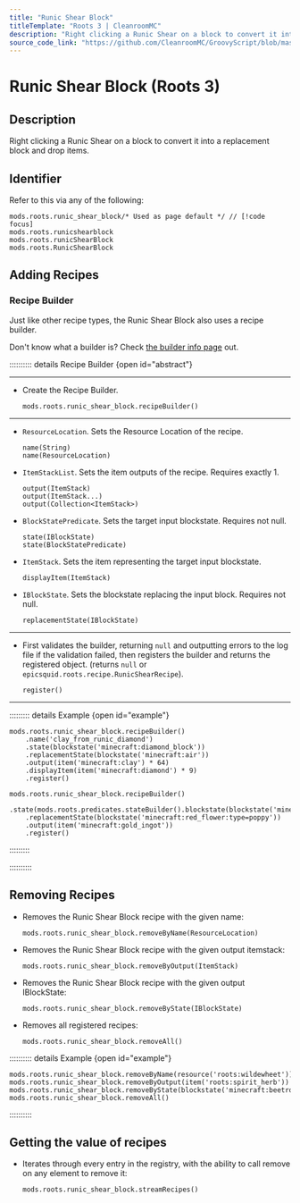 ```yaml
---
title: "Runic Shear Block"
titleTemplate: "Roots 3 | CleanroomMC"
description: "Right clicking a Runic Shear on a block to convert it into a replacement block and drop items."
source_code_link: "https://github.com/CleanroomMC/GroovyScript/blob/master/src/main/java/com/cleanroommc/groovyscript/compat/mods/roots/RunicShearBlock.java"
---
```


# Runic Shear Block (Roots 3)

## Description

Right clicking a Runic Shear on a block to convert it into a replacement block and drop items.

## Identifier

Refer to this via any of the following:

```groovy:no-line-numbers {1}
mods.roots.runic_shear_block/* Used as page default */ // [!code focus]
mods.roots.runicshearblock
mods.roots.runicShearBlock
mods.roots.RunicShearBlock
```


## Adding Recipes

### Recipe Builder

Just like other recipe types, the Runic Shear Block also uses a recipe builder.

Don't know what a builder is? Check [the builder info page](../../getting_started/builder.md) out.

:::::::::: details Recipe Builder {open id="abstract"}

---

- Create the Recipe Builder.

    ```groovy:no-line-numbers
    mods.roots.runic_shear_block.recipeBuilder()
    ```

---

- `ResourceLocation`. Sets the Resource Location of the recipe.

    ```groovy:no-line-numbers
    name(String)
    name(ResourceLocation)
    ```

- `ItemStackList`. Sets the item outputs of the recipe. Requires exactly 1.

    ```groovy:no-line-numbers
    output(ItemStack)
    output(ItemStack...)
    output(Collection<ItemStack>)
    ```

- `BlockStatePredicate`. Sets the target input blockstate. Requires not null.

    ```groovy:no-line-numbers
    state(IBlockState)
    state(BlockStatePredicate)
    ```

- `ItemStack`. Sets the item representing the target input blockstate.

    ```groovy:no-line-numbers
    displayItem(ItemStack)
    ```

- `IBlockState`. Sets the blockstate replacing the input block. Requires not null.

    ```groovy:no-line-numbers
    replacementState(IBlockState)
    ```

---

- First validates the builder, returning `null` and outputting errors to the log file if the validation failed, then registers the builder and returns the registered object. (returns `null` or `epicsquid.roots.recipe.RunicShearRecipe`).

    ```groovy:no-line-numbers
    register()
    ```

---

::::::::: details Example {open id="example"}
```groovy:no-line-numbers
mods.roots.runic_shear_block.recipeBuilder()
    .name('clay_from_runic_diamond')
    .state(blockstate('minecraft:diamond_block'))
    .replacementState(blockstate('minecraft:air'))
    .output(item('minecraft:clay') * 64)
    .displayItem(item('minecraft:diamond') * 9)
    .register()

mods.roots.runic_shear_block.recipeBuilder()
    .state(mods.roots.predicates.stateBuilder().blockstate(blockstate('minecraft:yellow_flower:type=dandelion')).properties('type').register())
    .replacementState(blockstate('minecraft:red_flower:type=poppy'))
    .output(item('minecraft:gold_ingot'))
    .register()
```

:::::::::

::::::::::

## Removing Recipes

- Removes the Runic Shear Block recipe with the given name:

    ```groovy:no-line-numbers
    mods.roots.runic_shear_block.removeByName(ResourceLocation)
    ```

- Removes the Runic Shear Block recipe with the given output itemstack:

    ```groovy:no-line-numbers
    mods.roots.runic_shear_block.removeByOutput(ItemStack)
    ```

- Removes the Runic Shear Block recipe with the given output IBlockState:

    ```groovy:no-line-numbers
    mods.roots.runic_shear_block.removeByState(IBlockState)
    ```

- Removes all registered recipes:

    ```groovy:no-line-numbers
    mods.roots.runic_shear_block.removeAll()
    ```

:::::::::: details Example {open id="example"}
```groovy:no-line-numbers
mods.roots.runic_shear_block.removeByName(resource('roots:wildewheet'))
mods.roots.runic_shear_block.removeByOutput(item('roots:spirit_herb'))
mods.roots.runic_shear_block.removeByState(blockstate('minecraft:beetroots:age=3'))
mods.roots.runic_shear_block.removeAll()
```

::::::::::

## Getting the value of recipes

- Iterates through every entry in the registry, with the ability to call remove on any element to remove it:

    ```groovy:no-line-numbers
    mods.roots.runic_shear_block.streamRecipes()
    ```
